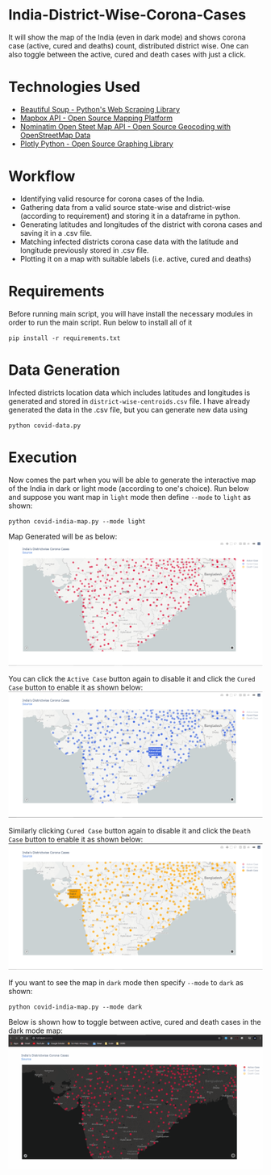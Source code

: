 # India-District-Wise-Corona-Cases
It will show the map of the India (even in dark mode) and shows corona case (active, cured and deaths) count, distributed district wise. One can also toggle between the active, cured and death cases with just a click.

# Technologies Used
* [Beautiful Soup - Python's Web Scraping Library](https://www.crummy.com/software/BeautifulSoup/) <br>
* [Mapbox API - Open Source Mapping Platform](https://docs.mapbox.com/api/maps/) <br>
* [Nominatim Open Steet Map API - Open Source Geocoding with OpenStreetMap Data](https://nominatim.org/release-docs/develop/api/Overview/) <br>
* [Plotly Python - Open Source Graphing Library](https://plotly.com/python/) <br>

# Workflow
* Identifying valid resource for corona cases of the India. <br>
* Gathering data from a valid source state-wise and district-wise (according to requirement) and storing it in a dataframe in python. <br>
* Generating latitudes and longitudes of the district with corona cases and saving it in a .csv file.
* Matching infected districts corona case data with the latitude and longitude previously stored in .csv file.
* Plotting it on a map with suitable labels (i.e. active, cured and deaths)

# Requirements
Before running main script, you will have install the necessary modules in order to run the main script. Run below to install all of it
```
pip install -r requirements.txt
```

# Data Generation
Infected districts location data which includes latitudes and longitudes is generated and stored in ```district-wise-centroids.csv``` file. I have already generated the data in the .csv file, but you can generate new data using
```
python covid-data.py
```

# Execution
Now comes the part when you will be able to generate the interactive map of the India in dark or light mode (according to one's choice).
Run below and suppose you want map in ```light``` mode then define ```--mode``` to ```light``` as shown:
```
python covid-india-map.py --mode light
```
Map Generated will be as below:
![Output](https://github.com/JeetKaria06/India-District-Wise-Corona-Cases/blob/master/Images/lightMode.png)

You can click the ```Active Case``` button again to disable it and click the ```Cured Case``` button to enable it as shown below:
![Output1](https://github.com/JeetKaria06/India-District-Wise-Corona-Cases/blob/master/Images/lightModeCured.png)

Similarly clicking ```Cured Case``` button again to disable it and click the ```Death Case``` button to enable it as shown below:
![Output2](https://github.com/JeetKaria06/India-District-Wise-Corona-Cases/blob/master/Images/lightModeDeaths.png)

If you want to see the map in ```dark``` mode then specify ```--mode``` to ```dark``` as shown:
```
python covid-india-map.py --mode dark
```
Below is shown how to toggle between active, cured and death cases in the dark mode map:
![Output3](https://github.com/JeetKaria06/India-District-Wise-Corona-Cases/blob/master/Images/darkMode.gif)

